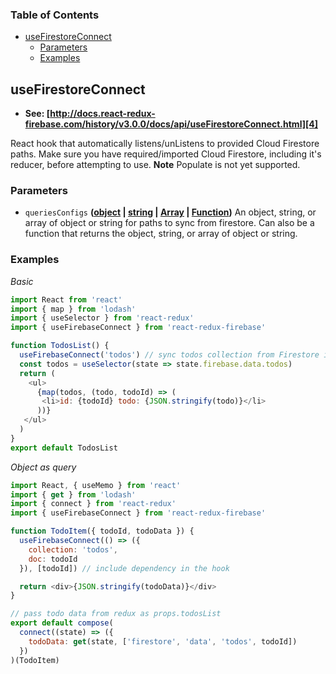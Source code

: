 <!-- Generated by documentation.js. Update this documentation by updating the source code. -->

### Table of Contents

-   [useFirestoreConnect][1]
    -   [Parameters][2]
    -   [Examples][3]

## useFirestoreConnect

-   **See: [http://docs.react-redux-firebase.com/history/v3.0.0/docs/api/useFirestoreConnect.html][4]**

React hook that automatically listens/unListens
to provided Cloud Firestore paths. Make sure you have required/imported
Cloud Firestore, including it's reducer, before attempting to use.
**Note** Populate is not yet supported.

### Parameters

-   `queriesConfigs` **([object][5] \| [string][6] \| [Array][7] \| [Function][8])** An object, string,
    or array of object or string for paths to sync from firestore. Can also be
    a function that returns the object, string, or array of object or string.

### Examples

_Basic_

```javascript
import React from 'react'
import { map } from 'lodash'
import { useSelector } from 'react-redux'
import { useFirebaseConnect } from 'react-redux-firebase'

function TodosList() {
  useFirebaseConnect('todos') // sync todos collection from Firestore into redux
  const todos = useSelector(state => state.firebase.data.todos)
  return (
    <ul>
      {map(todos, (todo, todoId) => (
       <li>id: {todoId} todo: {JSON.stringify(todo)}</li>
      ))}
   </ul>
  )
}
export default TodosList
```

_Object as query_

```javascript
import React, { useMemo } from 'react'
import { get } from 'lodash'
import { connect } from 'react-redux'
import { useFirebaseConnect } from 'react-redux-firebase'

function TodoItem({ todoId, todoData }) {
  useFirebaseConnect(() => ({
    collection: 'todos',
    doc: todoId
  }), [todoId]) // include dependency in the hook

  return <div>{JSON.stringify(todoData)}</div>
}

// pass todo data from redux as props.todosList
export default compose(
  connect((state) => ({
    todoData: get(state, ['firestore', 'data', 'todos', todoId])
  })
)(TodoItem)
```

[1]: #usefirestoreconnect

[2]: #parameters

[3]: #examples

[4]: http://docs.react-redux-firebase.com/history/v3.0.0/docs/api/useFirestoreConnect.html

[5]: https://developer.mozilla.org/docs/Web/JavaScript/Reference/Global_Objects/Object

[6]: https://developer.mozilla.org/docs/Web/JavaScript/Reference/Global_Objects/String

[7]: https://developer.mozilla.org/docs/Web/JavaScript/Reference/Global_Objects/Array

[8]: https://developer.mozilla.org/docs/Web/JavaScript/Reference/Statements/function
